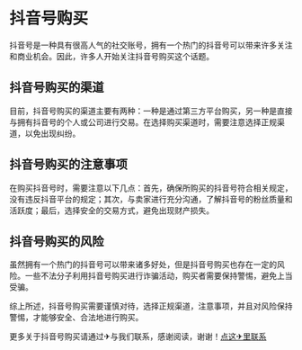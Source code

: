 # 抖音号购买

抖音号是一种具有很高人气的社交账号，拥有一个热门的抖音号可以带来许多关注和商业机会。因此，许多人开始关注抖音号购买这个话题。

## 抖音号购买的渠道

目前，抖音号购买的渠道主要有两种：一种是通过第三方平台购买，另一种是直接与拥有抖音号的个人或公司进行交易。在选择购买渠道时，需要注意选择正规渠道，以免出现纠纷。

## 抖音号购买的注意事项

在购买抖音号时，需要注意以下几点：首先，确保所购买的抖音号符合相关规定，没有违反抖音平台的规定；其次，与卖家进行充分沟通，了解抖音号的粉丝质量和活跃度；最后，选择安全的交易方式，避免出现财产损失。

## 抖音号购买的风险

虽然拥有一个热门的抖音号可以带来诸多好处，但是抖音号购买也存在一定的风险。一些不法分子利用抖音号购买进行诈骗活动，购买者需要保持警惕，避免上当受骗。

综上所述，抖音号购买需要谨慎对待，选择正规渠道，注意事项，并且对风险保持警惕，才能够安全、合法地进行购买。

更多关于抖音号购买请通过✈与我们联系，感谢阅读，谢谢！[点这✈里联系](https://a.k02.cc)